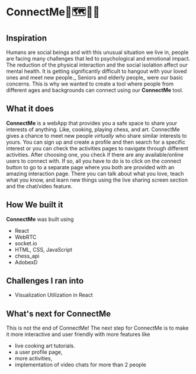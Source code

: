 # ConnectMe🎨🗺️🍳😊

## Inspiration
Humans are social beings and with this unusual situation we live in, people are facing many challenges that  led to psychological and emotional impact. The reduction of the  physical interaction and the social isolation affect our mental health. It is getting significantly difficult to hangout with your loved ones and meet new people._ Seniors and elderly people_ were our basic concerns. This is why we wanted to create a tool where people from different ages and backgrounds can connect using our **ConnectMe** tool. 


## What it does
**ConnectMe** is a webApp that provides you a safe space to share your interests of anything. Like, cooking, playing chess, and art. ConnectMe gives a chance to meet new people _virtually_ who share similar interests to yours. You can sign up and create a profile and then search for a specific interest or you can check the activities pages to navigate through different activities. After choosing one, you check if there are any available/online users to connect with. If so, all you have to do is to click on the connect button to go to a separate page where you both are provided with an amazing interaction page. There you can talk about what you love, teach what you know, and learn new things using the live sharing screen section and the chat/video feature.

## How We built it
**ConnectMe** was built using 
- React 
- WebRTC
- socket.io
- HTML, CSS, JavaScript
- chess_api
- AdobexD

## Challenges I ran into
- Visualization Utilization in React

## What's next for ConnectMe
This is not the end of ConnectMe! The next step for ConnectMe is to make it more interactive and user friendly with more features like 
- live cooking art tutorials.
- a user profile page,
- more activities, 
- implementation of video chats for more than 2 people

